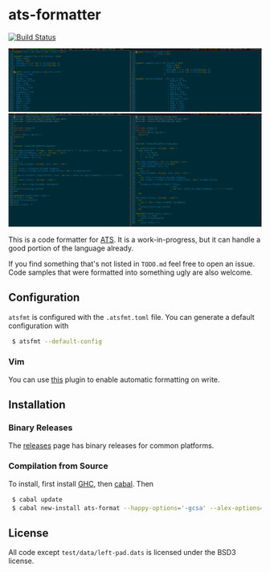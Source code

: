 # ats-formatter

[![Build Status](https://travis-ci.org/vmchale/ats-format.svg?branch=master)](https://travis-ci.org/vmchale/ats-format)

<img alt="Screenshot of sample results" src=https://github.com/vmchale/ats-format/raw/master/atsfmt.png>
<img alt="Screenshot of sample results" src=https://github.com/vmchale/ats-format/raw/master/atsfmt2.png>

This is a code formatter for [ATS](http://www.ats-lang.org/). It is
a work-in-progress, but it can handle a good portion of the language already.

If you find something that's not listed in `TODO.md` feel free to open
an issue. Code samples that were formatted into something ugly are also welcome.

## Configuration

`atsfmt` is configured with the `.atsfmt.toml` file. You can generate a default
configuration with

```bash
 $ atsfmt --default-config
```

### Vim

You can use [this](https://github.com/vmchale/ats-vim) plugin to enable
automatic formatting on write.

## Installation

### Binary Releases

The [releases](https://github.com/vmchale/ats-format/releases) page has binary
releases for common platforms.

### Compilation from Source

To install, first install [GHC](https://www.haskell.org/ghc/download.html), then
[cabal](https://www.haskell.org/cabal/download.html). Then

```bash
 $ cabal update
 $ cabal new-install ats-format --happy-options='-gcsa' --alex-options='-g' --symlink-bindir ~/.cabal/bin -O2
```

## License

All code except `test/data/left-pad.dats` is licensed under the BSD3 license.
